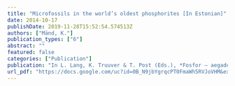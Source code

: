 ```yaml
---
title: "Microfossils in the world’s oldest phosphorites [In Estonian]"
date: 2014-10-17
publishDate: 2019-11-28T15:52:54.574513Z
authors: ["Mänd, K."]
publication_types: ["6"]
abstract: ""
featured: false
categories: ["Publication"]
publication: "In L. Lang, K. Truuver & T. Post (Eds.), *Fosfor – aegade algusest tänapäevani. Schola Geologica X* (pp. 48-56). Tartu, Estonia: Estonian Naturalists´ Society"
url_pdf: "https://docs.google.com/uc?id=0B_N9jbYgrqcPT0FmaWh5RVJoVHM&export=download"
---
```


